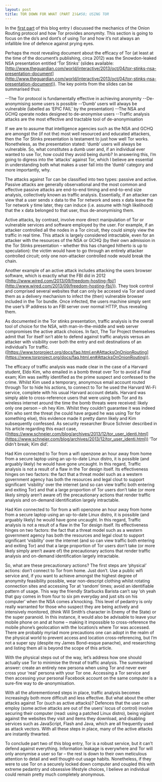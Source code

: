 ```yaml
---
layout: post
title: TOR DOWN FOR WHAT (PART 2)&#58; USING TOR
---
```


In the [first part](/tor-down-for-what-part-1) of this blog entry I discussed the mechanics of the Onion Routing protocol and how Tor provides anonymity. This section is going to focus on the do’s and dont’s of using Tor and how it’s not always an infallible line of defence against prying eyes.

Perhaps the most revealing document about the efficacy of Tor (at least at the time of the document’s publishing, circa 2012) was the Snowdon-leaked NSA presentation entitled ‘Tor Stinks’ (slides available: [http://www.theguardian.com/world/interactive/2013/oct/04/tor-stinks-nsa-presentation-document](http://www.theguardian.com/world/interactive/2013/oct/04/tor-stinks-nsa-presentation-document)). The key points from the slides can be summarised thus:

--The Tor protocol is fundamentally effective in achieving anonymity
--De-anonymising some users is possible
--‘Dumb’ users will always be vulnerable (labelled as ‘EPIC FAIL’ by the presentation)
--The NSA and GCHQ operate nodes designed to de-anonymise users
--Traffic analysis attacks are the most effective and tractable tool of de-anonymisation
 

If we are to assume that intelligence agencies such as the NSA and GCHQ are amongst the (if not the) most well resourced and educated attackers, then the Tor Stinks presentation is testament to just how well Tor works. Nonetheless, as the presentation stated: ‘dumb’ users will always be vulnerable. So, what constitutes a dumb user and, if an individual ever wanted to use Tor, how could they avoid being dumb? In answering this, I’m going to digress into the ‘attacks’ against Tor, which I believe are essential in understanding both what makes a user fall into the ‘dumb’ category and more importantly, why.

The attacks against Tor can be classified into two types: passive and active. Passive attacks are generally observational and the most common and effective passive attacks are end-to-end timing and end-to-end size analysis, collectively known as traffic analysis. Essentially, if an attacker can view that a user sends x data to the Tor network and sees x data leave the Tor network y time later, they can induce (i.e. assume with high likelihood) that the x data belonged to that user, thus de-anonymising them.

Active attacks, by contrast, involve more direct manipulation of Tor or vulnerable services and software employed by the user. For example, if an attacker controlled all the nodes in a Tor circuit, they could simply view the traffic in real time. This attack is largely considered intractable, even for an attacker with the resources of the NSA or GCHQ (by their own admission in the Tor Stinks presentation – whether this has changed hitherto is up to speculation): the victim would have to go through an entirely attacker controlled circuit; only one non-attacker controlled node would break the chain.

Another example of an active attack includes attacking the users browser software, which is exactly what the FBI did in 2012 ([http://www.wired.com/2013/09/freedom-hosting-fbi/](http://www.wired.com/2013/09/freedom-hosting-fbi/)). They took control and comprised several websites that can only be accesed via Tor and used them as a delivery mechanism to infect the (then) vulnerable browser included in the Tor bundle. Once infected, the users machine simply sent the user’s IP address to an FBI server over normal HTTP, thus revealing them.

As documented in the Tor stinks presentation, traffic analysis is the overall tool of choice for the NSA, with man-in-the-middle and web server compromises the active attack choices. In fact, The Tor Project themselves admit that Tor itself isn’t able to defend against traffic analysis versus an attacker with visibility over both the entry and exit destinations of an individual’s Tor traffic. ([https://www.torproject.org/docs/faq.html.en#AttacksOnOnionRouting](https://www.torproject.org/docs/faq.html.en#AttacksOnOnionRouting)).

The efficacy of traffic analysis was made clear in the case of a Harvard student, Eldo Kim, who emailed in a bomb threat over Tor to avoid a Final exam; Kim was swiftly identified as the prime suspect and confessed to the crime. Whilst Kim used a temporary, anonymous email account routed through Tor to hide his actions, to connect to Tor he used the Harvard Wi-Fi service, complete with his usual Harvard account details. Harvard was simply able to cross-reference users that were using both Tor and its wireless internet around the time the bomb threats were received: likely only one person – oh hey Kim. Whilst they couldn’t guarantee it was indeed Kim who sent the threat (he could have argued he was using Tor for something else), this evidence made it pretty damn likely and Kim subsequently confessed. As security researcher Bruce Schnier described in his article regarding this exact case, ([https://www.schneier.com/blog/archives/2013/12/tor_user_identi.html](https://www.schneier.com/blog/archives/2013/12/tor_user_identi.html)) ‘Tor didn’t break; Kim did’.

Had Kim connected to Tor from a wifi openzone an hour away from home from a secure laptop using an up-to-date Linux distro, it is possible (and arguably likely) he would have gone uncaught. In this regard, Traffic analysis is not a result of a flaw in the Tor design itself. Its effectiveness hinges on two factors: the fact that a threat model such as a western government agency has both the resources and legal clout to support significant ‘visbility’ over the internet (and so can view traffic both entering and exiting Tor) and that a large proportion of Tor users don’t take (or more likely simply aren’t aware of) the precautionary actions that render traffic analysis and on-demand identification largely intractable.

Had Kim connected to Tor from a wifi openzone an hour away from home from a secure laptop using an up-to-date Linux distro, it is possible (and arguably likely) he would have gone uncaught. In this regard, Traffic analysis is not a result of a flaw in the Tor design itself. Its effectiveness hinges on two factors: the fact that a threat model such as a western government agency has both the resources and legal clout to support significant ‘visbility’ over the internet (and so can view traffic both entering and exiting Tor) and that a large proportion of Tor users don’t take (or more likely simply aren’t aware of) the precautionary actions that render traffic analysis and on-demand identification largely intractable.

So, what are these precautionary actions? The first steps are ‘physical’ actions: don’t connect to Tor from home. Just don’t. Use a public wifi service and, if you want to achieve amongst the highest degree of anonymity feasibility possible, wear non-descript clothing whilst rotating connection sites and accessing Tor at ‘random’ times; avoid an identifiable pattern of usage. This way the friendly Starbucks Barista can’t say ‘oh yeah that guy comes in from four to six pm everyday and just sits on his computer’ when the NSA comes a’knocking. This level of pedantry is only really warranted for those who suspect they are being actively and intensively monitored, (think Will Smith’s character in Enemy of the State) or the super paranoid. In this instance, it would also be advisable to leave your mobile phone on and at home – making it impossible to cross-reference the mobile phone’s geolocation with the location/s where Tor was accessed. There are probably myriad more precautions one can adopt in the realm of the physical world to prevent access and location cross-referencing, but I’m not a super spy (despite my James Bond-esque panache), and researching and listing them all is beyond the scope of this article.

With the physical steps out of the way, let’s address how one should actually use Tor to minimise the threat of traffic analysis. The summarised answer: create an entirely new persona when using Tor and never ever cross your ‘real’ persona with your Tor one. Accessing a Tor service and then accessing your personal Facebook account on the same computer is a sure-fire way to de-anonymisation.

With all the aforementioned steps in place, traffic analysis becomes increasingly both more difficult and less effective. But what about the other attacks against Tor (such as active attacks)? Defences that the user can employ (some active attacks are out of the users’ locus of control) involve securing their computer (read: using a patched Linux distro), being vigilant against the websites they visit and items they download, and disabling services such as JavaScript, Flash and Java, which are all frequently used as attack vectors. With all these steps in place, many of the active attacks are instantly thwarted.

To conclude part two of this blog entry, Tor is a robust service, but it can’t defend against everything. Information leakage is everywhere and Tor will only anonymise a user so far – the rest is down to their own meticulous attention to detail and well thought-out usage habits. Nonetheless, if they were to use Tor on a securely locked down computer and coupled this with extreme pedantry and obsessive lifestyle choices, I believe an individual could remain pretty much completely anonymous.